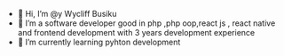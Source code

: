 - 👋 Hi, I’m @y Wycliff Busiku
- 👀 I’m a software developer good in php ,php oop,react js , react native and frontend development with 3 years development experience
- 🌱 I’m currently learning pyhton development


